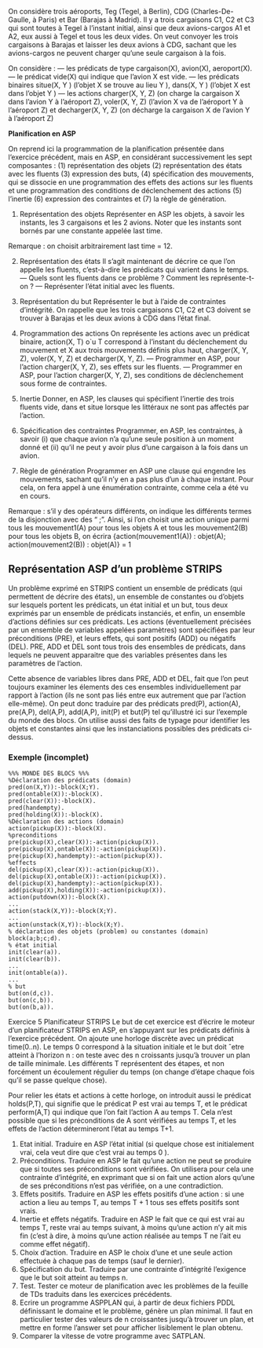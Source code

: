 On considère trois aéroports, Teg (Tegel, à Berlin), CDG (Charles-De-Gaulle, à Paris) et Bar (Barajas à Madrid). Il y a trois cargaisons C1, C2 et C3 qui sont toutes à Tegel à l’instant initial, ainsi que deux avions-cargos A1 et A2, eux aussi à Tegel et tous les deux vides. On veut convoyer les trois cargaisons à Barajas et laisser les deux avions à CDG, sachant que les avions-cargos ne peuvent charger qu’une seule cargaison à la fois.

On considère :
— les prédicats de type cargaison(X), avion(X), aeroport(X).
— le prédicat vide(X) qui indique que l’avion X est vide.
— les prédicats binaires situe(X, Y ) (l’objet X se trouve au lieu Y ), dans(X, Y ) (l’objet X est dans l’objet Y )
— les actions charger(X, Y, Z) (on charge la cargaison X dans l’avion Y à l’aéroport Z), voler(X, Y, Z) (l’avion X va de l’aéroport Y à l’aéroport Z) et decharger(X, Y, Z) (on décharge la cargaison X de l’avion Y à l’aéroport Z)


**Planification en ASP**

On reprend ici la programmation de la planification présentée dans l’exercice précédent, mais en ASP, en considérant successivement les sept composantes : (1) représentation des objets (2) représentation des états avec les fluents (3) expression des buts, (4) spécification des mouvements, qui se dissocie en une programmation des effets des actions sur les fluents et une programmation des conditions de déclenchement des actions (5) l’inertie (6) expression des contraintes et (7) la règle de génération.

1. Représentation des objets
Représenter en ASP les objets, à savoir les instants, les 3 cargaisons et les 2 avions. Noter que les instants sont bornés par une constante appelée last time.

Remarque : on choisit arbitrairement last time = 12.

2. Représentation des états Il s’agit maintenant de décrire ce que l’on appelle les fluents, c’est-à-dire les prédicats qui varient dans le temps.
— Quels sont les fluents dans ce problème ? Comment les représente-t-on ?
— Représenter l’état initial avec les fluents.

3. Représentation du but
Représenter le but à l’aide de contraintes d’intégrité. On rappelle que les trois cargaisons C1, C2 et C3 doivent se trouver à Barajas et les deux avions à CDG dans l’état final.

4. Programmation des actions
On représente les actions avec un prédicat binaire, action(X, T) o`u T correspond à l’instant du déclenchement du mouvement et X aux trois mouvements définis plus haut, charger(X, Y, Z), voler(X, Y, Z) et decharger(X, Y, Z).
— Programmer en ASP, pour l’action charger(X, Y, Z), ses effets sur les fluents.
— Programmer en ASP, pour l’action charger(X, Y, Z), ses conditions de déclenchement sous forme de contraintes.

5. Inertie
Donner, en ASP, les clauses qui spécifient l’inertie des trois fluents vide, dans et situe lorsque les littéraux ne sont pas affectés par l’action.

6. Spécification des contraintes
Programmer, en ASP, les contraintes, à savoir (i) que chaque avion n’a qu’une seule position à un moment donné et (ii) qu’il ne peut y avoir plus d’une cargaison à la fois dans un avion.

7. Règle de génération
Programmer en ASP une clause qui engendre les mouvements, sachant qu’il n’y en a pas plus d’un à chaque instant. Pour cela, on fera appel à une énumération contrainte, comme cela a été vu en cours.

Remarque : s’il y des opérateurs différents, on indique les différents termes de la disjonction avec des “ ;”. Ainsi, si l’on choisit une action unique parmi tous les mouvement1(A) pour tous les objets A et tous les mouvement2(B) pour tous les objets B, on écrira {action(mouvement1(A)) : objet(A); action(mouvement2(B)) : objet(A)} = 1

## Représentation ASP d’un problème STRIPS
Un problème exprimé en STRIPS contient un ensemble de prédicats (qui permettent de décrire des états), un ensemble de constantes ou d’objets sur lesquels portent les prédicats, un état initial et un but, tous deux exprimés par un ensemble de prédicats instanciés, et enfin, un ensemble d’actions définies sur ces prédicats. Les actions (éventuellement précisées par un ensemble de variables appelées paramètres) sont spécifiées par leur préconditions (PRE), et leurs effets, qui sont positifs (ADD) ou négatifs (DEL). PRE, ADD et DEL sont tous trois des ensembles de prédicats, dans lequels ne peuvent apparaitre que des variables présentes dans les paramètres de l’action. 

Cette absence de variables libres dans PRE, ADD et DEL, fait que l’on peut toujours examiner les élements des ces ensembles individuellement par rapport à l’action (ils ne sont pas liés entre eux autrement que par l’action elle-même). On peut donc traduire par des prédicats pred(P), action(A), pre(A,P), del(A,P), add(A,P), init(P) et but(P) tel qu’illustré ici sur l’exemple du monde des blocs. On utilise aussi des faits de typage pour identifier les objets et constantes ainsi que les instanciations possibles des prédicats ci-dessus.

### Exemple (incomplet)
``` 
%%% MONDE DES BLOCS %%%
%Déclaration des prédicats (domain)
pred(on(X,Y)):-block(X;Y).
pred(ontable(X)):-block(X).
pred(clear(X)):-block(X).
pred(handempty).
pred(holding(X)):-block(X).
%Déclaration des actions (domain)
action(pickup(X)):-block(X).
%preconditions
pre(pickup(X),clear(X)):-action(pickup(X)).
pre(pickup(X),ontable(X)):-action(pickup(X)).
pre(pickup(X),handempty):-action(pickup(X)).
%effects
del(pickup(X),clear(X)):-action(pickup(X)).
del(pickup(X),ontable(X)):-action(pickup(X)).
del(pickup(X),handempty):-action(pickup(X)).
add(pickup(X),holding(X)):-action(pickup(X)).
action(putdown(X)):-block(X).
...
action(stack(X,Y)):-block(X;Y).
...
action(unstack(X,Y)):-block(X;Y).
% déclaration des objets (problem) ou constantes (domain)
block(a;b;c;d).
% état initial
init(clear(a)).
init(clear(b)).
...
init(ontable(a)).
...
% but
but(on(d,c)).
but(on(c,b)).
but(on(b,a)).
```

Exercice 5 Planificateur STRIPS
Le but de cet exercice est d’écrire le moteur d’un planificateur STRIPS en ASP, en s’appuyant sur les prédicats définis à l’exercice précédent. On ajoute une horloge discrète avec un prédicat time(0..n). Le temps 0 correspond à la situation initiale et le but doit ˆetre atteint à l’horizon n : on teste avec des n croissants jusqu’à trouver un plan de taille minimale. Les différents T représentent des étapes, et non forcément un écoulement régulier du temps (on change d’étape chaque fois qu’il se passe quelque chose).

Pour relier les états et actions à cette horloge, on introduit aussi le prédicat holds(P,T), qui signifie que le prédicat P est vrai au temps T, et le prédicat perform(A,T) qui indique que l’on fait l’action A au temps T. Cela n’est possible que si les préconditions de A sont vérifiées au temps T, et les effets de l’action détermineront l’état au temps T+1.

1. Etat initial. Traduire en ASP l’état initial (si quelque chose est initialement vrai, cela veut dire que c’est vrai au temps 0 ).
2. Préconditions. Traduire en ASP le fait qu’une action ne peut se produire que si toutes ses préconditions sont vérifiées. On utilisera pour cela une contrainte d’intégrité, en exprimant que si on fait une action alors qu’une de ses préconditions n’est pas vérifiée, on a une contradiction.
3. Effets positifs. Traduire en ASP les effets positifs d’une action : si une action a lieu au temps T, au temps T + 1 tous ses effets positifs sont vrais.
4. Inertie et effets négatifs. Traduire en ASP le fait que ce qui est vrai au temps T, reste vrai au temps suivant, à moins qu’une action n’y ait mis fin (c’est à dire, à moins qu’une action réalisée au temps T ne l’ait eu comme effet négatif).
5. Choix d’action. Traduire en ASP le choix d’une et une seule action effectuée à chaque pas de temps (sauf le dernier).
6. Spécification du but. Traduire par une contrainte d’intégrité l’exigence que le but soit atteint au temps n.
7. Test. Tester ce moteur de planification avec les problèmes de la feuille de TDs traduits dans les exercices précédents.
8. Ecrire un programme ASPPLAN qui, à partir de deux fichiers PDDL définissant le domaine et le problème, génère un plan minimal. Il faut en particulier tester des valeurs de n croissantes jusqu’à trouver un plan, et mettre en forme l’answer set pour afficher lisiblement le plan obtenu.
9. Comparer la vitesse de votre programme avec SATPLAN.